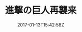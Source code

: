 ---
title: 進撃の巨人再襲来
draft: false
tags: [rnn, neural network, dl, ml]
category: ML
date: "2017-01-13T15:42:58Z"
cover: "cover2.png"
link: "https://mp.weixin.qq.com/s?__biz=MzI5ODQxMjIzMw==&mid=2247484186&idx=1&sn=e7b88a6f72ded8085be598d290533791&chksm=eca772bcdbd0fbaa327ebdc2cd0809904806c1ad8eed8591ffcaa5c910d28d758bab18a71200&mpshare=1&scene=1&srcid=0717Lc47WiwhzZ5d01B8NjyK#rd"
---
